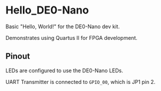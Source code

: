 # Hello_DE0-Nano

Basic "Hello, World!" for the DE0-Nano dev kit.

Demonstrates using Quartus II for FPGA development.

## Pinout

LEDs are configured to use the DE0-Nano LEDs.

UART Transmitter is connected to `GPIO_00`, which is JP1 pin 2.
